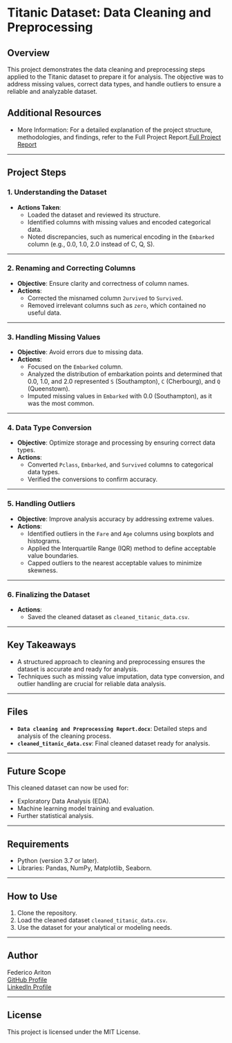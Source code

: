 # Titanic Dataset: Data Cleaning and Preprocessing

## Overview

This project demonstrates the data cleaning and preprocessing steps applied to the Titanic dataset to prepare it for analysis. The objective was to address missing values, correct data types, and handle outliers to ensure a reliable and analyzable dataset.

## Additional Resources

- More Information: For a detailed explanation of the project structure, methodologies, and findings, refer to the Full Project Report.[Full Project Report](https://github.com/federicoariton/Project-1-Data-cleaning-and-Preprocessing/blob/main/Data%20cleaning%20and%20Preprocessing%20Report%20pdf.pdf)

---

## Project Steps

### 1. Understanding the Dataset
- **Actions Taken**: 
  - Loaded the dataset and reviewed its structure.
  - Identified columns with missing values and encoded categorical data.
  - Noted discrepancies, such as numerical encoding in the `Embarked` column (e.g., 0.0, 1.0, 2.0 instead of C, Q, S).

---

### 2. Renaming and Correcting Columns
- **Objective**: Ensure clarity and correctness of column names.
- **Actions**:
  - Corrected the misnamed column `2urvived` to `Survived`.
  - Removed irrelevant columns such as `zero`, which contained no useful data.

---

### 3. Handling Missing Values
- **Objective**: Avoid errors due to missing data.
- **Actions**:
  - Focused on the `Embarked` column.
  - Analyzed the distribution of embarkation points and determined that 0.0, 1.0, and 2.0 represented `S` (Southampton), `C` (Cherbourg), and `Q` (Queenstown).
  - Imputed missing values in `Embarked` with 0.0 (Southampton), as it was the most common.

---

### 4. Data Type Conversion
- **Objective**: Optimize storage and processing by ensuring correct data types.
- **Actions**:
  - Converted `Pclass`, `Embarked`, and `Survived` columns to categorical data types.
  - Verified the conversions to confirm accuracy.

---

### 5. Handling Outliers
- **Objective**: Improve analysis accuracy by addressing extreme values.
- **Actions**:
  - Identified outliers in the `Fare` and `Age` columns using boxplots and histograms.
  - Applied the Interquartile Range (IQR) method to define acceptable value boundaries.
  - Capped outliers to the nearest acceptable values to minimize skewness.

---

### 6. Finalizing the Dataset
- **Actions**:
  - Saved the cleaned dataset as `cleaned_titanic_data.csv`.

---

## Key Takeaways
- A structured approach to cleaning and preprocessing ensures the dataset is accurate and ready for analysis.
- Techniques such as missing value imputation, data type conversion, and outlier handling are crucial for reliable data analysis.

---

## Files
- **`Data cleaning and Preprocessing Report.docx`**: Detailed steps and analysis of the cleaning process.
- **`cleaned_titanic_data.csv`**: Final cleaned dataset ready for analysis.

---

## Future Scope
This cleaned dataset can now be used for:
- Exploratory Data Analysis (EDA).
- Machine learning model training and evaluation.
- Further statistical analysis.

---

## Requirements
- Python (version 3.7 or later).
- Libraries: Pandas, NumPy, Matplotlib, Seaborn.

---

## How to Use
1. Clone the repository.
2. Load the cleaned dataset `cleaned_titanic_data.csv`.
3. Use the dataset for your analytical or modeling needs.

---

## Author
Federico Ariton  
[GitHub Profile](https://github.com/federicoariton)  
[LinkedIn Profile](https://www.linkedin.com/in/federico-ariton-090b18218/)

---

## License
This project is licensed under the MIT License.
